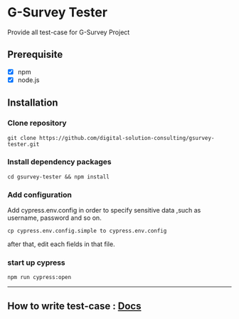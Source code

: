 # G-Survey Tester
Provide all test-case for G-Survey Project

## Prerequisite

- [x] npm
- [x] node.js

## Installation 

### Clone repository 

```
git clone https://github.com/digital-solution-consulting/gsurvey-tester.git
```

### Install dependency packages

```
cd gsurvey-tester && npm install
```

### Add configuration
Add cypress.env.config in order to specify sensitive data ,such as username, password and so on.

```
cp cypress.env.config.simple to cypress.env.config
```
after that, edit each fields in that file.

### start up cypress 

```
npm run cypress:open
```

-----

## How to write test-case : [Docs](https://docs.cypress.io/guides/getting-started/writing-your-first-test.html)




